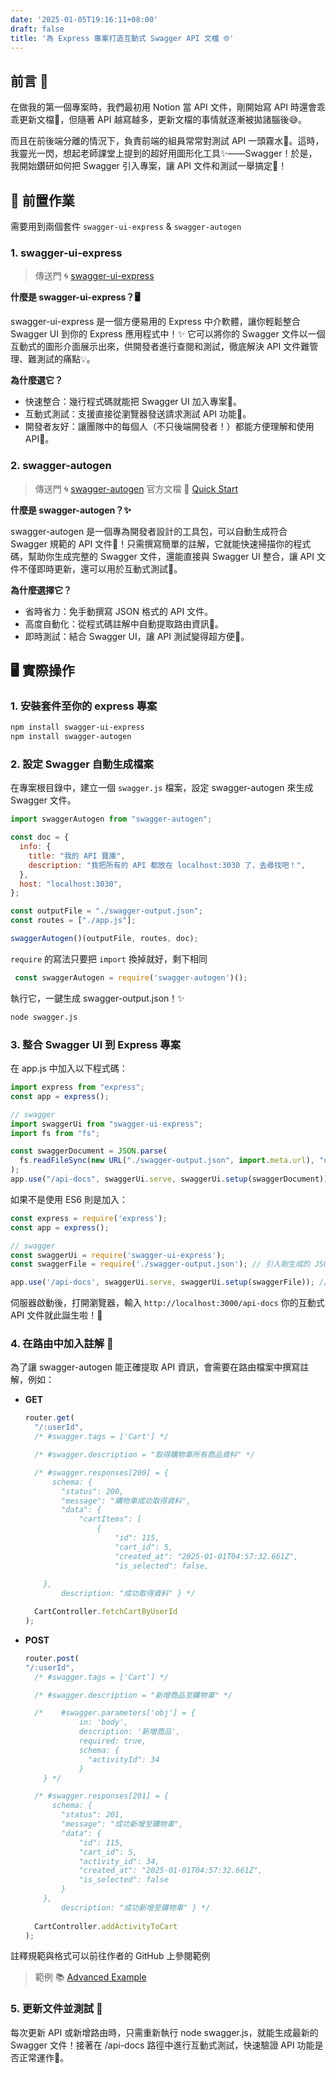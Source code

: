 ```yaml
---
date: '2025-01-05T19:16:11+08:00'
draft: false
title: '為 Express 專案打造互動式 Swagger API 文檔 🌐'
---
```

## 前言 🎤
在做我的第一個專案時，我們最初用 Notion 當 API 文件，剛開始寫 API 時還會乖乖更新文檔📄，但隨著 API 越寫越多，更新文檔的事情就逐漸被拋諸腦後😅。

而且在前後端分離的情況下，負責前端的組員常常對測試 API 一頭霧水🤔。這時，我靈光一閃，想起老師課堂上提到的超好用圖形化工具✨——Swagger！於是，我開始鑽研如何把 Swagger 引入專案，讓 API 文件和測試一舉搞定🎯！


## 📌 前置作業 

需要用到兩個套件 `swagger-ui-express` & `swagger-autogen`
### 1. swagger-ui-express 
>傳送門 🌀 [swagger-ui-express](https://www.npmjs.com/package/swagger-ui-express )


**什麼是 swagger-ui-express？🖥️**

swagger-ui-express 是一個方便易用的 Express 中介軟體，讓你輕鬆整合 Swagger UI 到你的 Express 應用程式中！✨ 它可以將你的 Swagger 文件以一個互動式的圖形介面展示出來，供開發者進行查閱和測試，徹底解決 API 文件難管理、難測試的痛點💡。

**為什麼選它？**
- 快速整合：幾行程式碼就能把 Swagger UI 加入專案🔧。
- 互動式測試：支援直接從瀏覽器發送請求測試 API 功能🚀。
- 開發者友好：讓團隊中的每個人（不只後端開發者！）都能方便理解和使用 API📖。



### 2. swagger-autogen 
>傳送門 🌀 [swagger-autogen](https://www.npmjs.com/package/swagger-autogen )
>官方文檔 📄 [Quick Start](https://swagger-autogen.github.io/docs/getting-started/quick-start/)


**什麼是 swagger-autogen？✨**

swagger-autogen 是一個專為開發者設計的工具包，可以自動生成符合 Swagger 規範的 API 文件📄！只需撰寫簡單的註解，它就能快速掃描你的程式碼，幫助你生成完整的 Swagger 文件，還能直接與 Swagger UI 整合，讓 API 文件不僅即時更新，還可以用於互動式測試🚀。

**為什麼選擇它？**
- 省時省力：免手動撰寫 JSON 格式的 API 文件。
- 高度自動化：從程式碼註解中自動提取路由資訊📌。
- 即時測試：結合 Swagger UI，讓 API 測試變得超方便🔧。

## 🖥️ 實際操作 
### 1. 安裝套件至你的 express 專案
```bash
npm install swagger-ui-express
npm install swagger-autogen
```
    
### 2. 設定 Swagger 自動生成檔案
在專案根目錄中，建立一個 `swagger.js` 檔案，設定 swagger-autogen 來生成 Swagger 文件。

```javascript
import swaggerAutogen from "swagger-autogen";

const doc = {
  info: {
    title: "我的 API 寶庫",
    description: "我把所有的 API 都放在 localhost:3030 了，去尋找吧！",
  },
  host: "localhost:3030",
};

const outputFile = "./swagger-output.json";
const routes = ["./app.js"];

swaggerAutogen()(outputFile, routes, doc);

```

`require` 的寫法只要把 `import` 換掉就好，剩下相同
```javascript
 const swaggerAutogen = require('swagger-autogen')();
```

執行它，一鍵生成 swagger-output.json！✨
```bash
node swagger.js
```

### 3. 整合 Swagger UI 到 Express 專案
在 app.js 中加入以下程式碼：
```javascript
import express from "express";
const app = express();

// swagger
import swaggerUi from "swagger-ui-express";
import fs from "fs";

const swaggerDocument = JSON.parse(
  fs.readFileSync(new URL("./swagger-output.json", import.meta.url), "utf-8")
);
app.use("/api-docs", swaggerUi.serve, swaggerUi.setup(swaggerDocument));
```

如果不是使用 ES6 則是加入：
```javascript
const express = require('express');
const app = express();

// swagger
const swaggerUi = require('swagger-ui-express');
const swaggerFile = require('./swagger-output.json'); // 引入剛生成的 JSON 文件

app.use('/api-docs', swaggerUi.serve, swaggerUi.setup(swaggerFile)); // 路徑可自訂，例如 /docs
```

伺服器啟動後，打開瀏覽器，輸入 `http://localhost:3000/api-docs` 你的互動式 API 文件就此誕生啦！🎉

### 4. 在路由中加入註解 📜

為了讓 swagger-autogen 能正確提取 API 資訊，會需要在路由檔案中撰寫註解，例如：

- **GET**
    ```javascript
    router.get(
      "/:userId",
      /* #swagger.tags = ['Cart'] */

      /* #swagger.description = "取得購物車所有商品資料" */

      /* #swagger.responses[200] = { 
          schema: {
            "status": 200,
            "message": "購物車成功取得資料",
            "data": {
                "cartItems": [
                    {
                        "id": 115,
                        "cart_id": 5,
                        "created_at": "2025-01-01T04:57:32.661Z",
                        "is_selected": false,
                        
        },
            description: "成功取得資料" } */

      CartController.fetchCartByUserId
    );
    ```
- **POST**
    ```javascript
    router.post(
  "/:userId",
      /* #swagger.tags = ['Cart'] */

      /* #swagger.description = "新增商品至購物車" */

      /*	#swagger.parameters['obj'] = {
                in: 'body',
                description: '新增商品',
                required: true,
                schema: {
                  "activityId": 34
                }
        } */

      /* #swagger.responses[201] = {
          schema: {
            "status": 201,
            "message": "成功新增至購物車",
            "data": {
                "id": 115,
                "cart_id": 5,
                "activity_id": 34,
                "created_at": "2025-01-01T04:57:32.661Z",
                "is_selected": false
            }
        },
            description: "成功新增至購物車" } */
        
      CartController.addActivityToCart
    );

    ```
註釋規範與格式可以前往作者的 GitHub 上參閱範例
>範例 📚 [Advanced Example](https://github.com/davibaltar/example-swagger-autogen-with-router)


### 5. 更新文件並測試 🔄

每次更新 API 或新增路由時，只需重新執行 node swagger.js，就能生成最新的 Swagger 文件！接著在 /api-docs 路徑中進行互動式測試，快速驗證 API 功能是否正常運作🚀。

